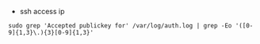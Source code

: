 - ssh access ip
```
sudo grep 'Accepted publickey for' /var/log/auth.log | grep -Eo '([0-9]{1,3}\.){3}[0-9]{1,3}'
```


